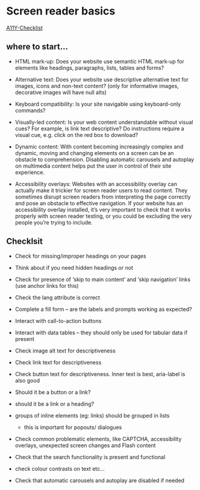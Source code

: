 # Screen reader basics

[A11Y-Checklist](https://www.a11yproject.com/checklist/)

## where to start...

-   HTML mark-up: Does your website use semantic HTML mark-up for elements like headings, paragraphs, lists, tables and forms?

-   Alternative text: Does your website use descriptive alternative text for images, icons and non-text content? (only for informative images, decorative images will have null alts)

-   Keyboard compatibility: Is your site navigable using keyboard-only commands?

-   Visually-led content: Is your web content understandable without visual cues? For example, is link text descriptive? Do instructions require a visual cue, e.g. click on the red box to download?

-   Dynamic content: With content becoming increasingly complex and dynamic, moving and changing elements on a screen can be an obstacle to comprehension. Disabling automatic carousels and autoplay on multimedia content helps put the user in control of their site experience.

-   Accessibility overlays: Websites with an accessibility overlay can actually make it trickier for screen reader users to read content. They sometimes disrupt screen readers from interpreting the page correctly and pose an obstacle to effective navigation. If your website has an accessibility overlay installed, it’s very important to check that it works properly with screen reader testing, or you could be excluding the very people you’re trying to include.

## Checklsit

-   Check for missing/improper headings on your pages

-   Think about if you need hidden headings or not

-   Check for presence of ‘skip to main content’ and ‘skip navigation’ links (use anchor links for this)

-   Check the lang attribute is correct

-   Complete a fill form – are the labels and prompts working as expected?

-   Interact with call-to-action buttons

-   Interact with data tables – they should only be used for tabular data if present

-   Check image alt text for descriptiveness

-   Check link text for descriptiveness

-   Check button text for descriptiveness. Inner text is best, aria-label is also good

-   Should it be a button or a link?

-   should it be a link or a heading?

-   groups of inline elements (eg: links) should be grouped in lists

    -   this is important for popouts/ dialogues

-   Check common problematic elements, like CAPTCHA, accessibility overlays, unexpected screen changes and Flash content

-   Check that the search functionality is present and functional

-   check colour contrasts on text etc...

-   Check that automatic carousels and autoplay are disabled if needed
